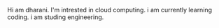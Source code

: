 Hi am dharani.
I'm intrested in cloud computing.
i am currently learning coding.
i am studing engineering.
